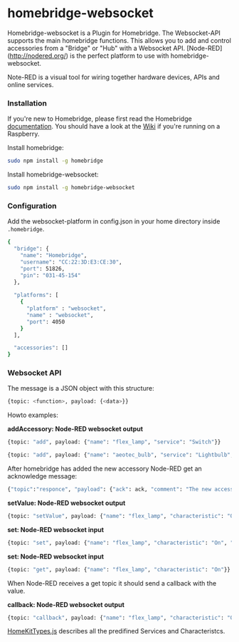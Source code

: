 # homebridge-websocket
Homebridge-websocket is a Plugin for Homebridge. The Websocket-API supports the main homebridge functions. This allows you to add and control accessories from a "Bridge" or "Hub" with a Websocket API. [Node-RED] (http://nodered.org/) is the perfect platform to use with homebridge-websocket.

Note-RED is a visual tool for wiring together hardware devices, APIs and online services.

### Installation

If you're new to Homebridge, please first read the Homebridge [documentation](https://www.npmjs.com/package/homebridge).
You should have a look at the [Wiki](https://github.com/cflurin/homebridge-punt/wiki/Running-Homebridge-on-a-Raspberry-Pi) if you're running on a Raspberry.

Install homebridge:
```sh
sudo npm install -g homebridge
```
Install homebridge-websocket:
```sh
sudo npm install -g homebridge-websocket
```

### Configuration
Add the websocket-platform in config.json in your home directory inside `.homebridge`.

```sh
{
  "bridge": {
    "name": "Homebridge",
    "username": "CC:22:3D:E3:CE:30",
    "port": 51826,
    "pin": "031-45-154"
  },
  
  "platforms": [
    {
      "platform" : "websocket",
      "name" : "websocket",
      "port": 4050
    }
  ],           

  "accessories": []
}
```

### Websocket API

The message is a JSON object with this structure:

```sh
{topic: <function>, payload: {<data>}}
```

Howto examples:

**addAccessory: Node-RED websocket output**

```sh
{topic: "add", payload: {"name": "flex_lamp", "service": "Switch"}}
```

```sh
{topic: "add", payload: {"name": "aeotec_bulb", "service": "Lightbulb", "Brightness": "default"}}

```

After homebridge has added the new accessory Node-RED get an acknowledge message:

```sh
{"topic":"responce", "payload": {"ack": ack, "comment": "The new accessory 'flex_lamp' is now added."}}

```

**setValue: Node-RED websocket output**

```sh
{topic: "setValue", payload: {"name": "flex_lamp", "characteristic": "On", "value": true}}
```

**set: Node-RED websocket input**

```sh
{topic: "set", payload: {"name": "flex_lamp", "characteristic": "On", "value": true}}
```

**set: Node-RED websocket input**

```sh
{topic: "get", payload: {"name": "flex_lamp", "characteristic": "On"}}
```

When Node-RED receives a get topic it should send a callback with the value.

**callback: Node-RED websocket output**

```sh
{topic: "callback", payload: {"name": "flex_lamp", "characteristic": "On", "value": true}}
```

[HomeKitTypes.js](https://github.com/KhaosT/HAP-NodeJS/blob/master/lib/gen/HomeKitTypes.js) describes all the predifined Services and Characteristcs.


